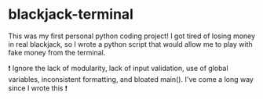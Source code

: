 # blackjack-terminal

This was my first personal python coding project! 
I got tired of losing money in real blackjack, so I wrote a python script that would allow me to play with fake money from the terminal.

:exclamation: Ignore the lack of modularity, lack of input validation, use of global variables, inconsistent formatting, and bloated main(). I've come a long way since I wrote this :exclamation:
